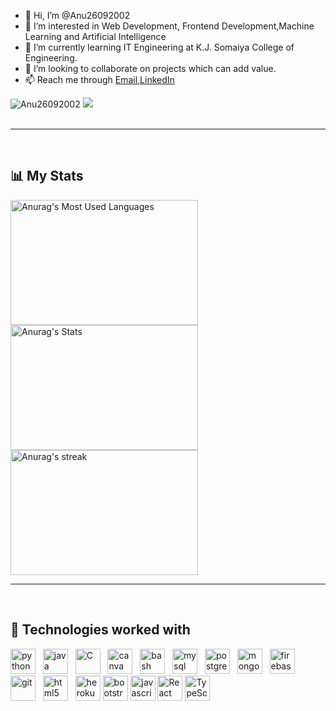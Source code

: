 - 👋 Hi, I’m @Anu26092002
- 👀 I’m interested in Web Development, Frontend Development,Machine Learning and Artificial Intelligence
- 🌱 I’m currently learning IT Engineering at K.J. Somaiya College of Engineering.
- 💞️ I’m looking to collaborate on projects which can add value.
- 📫 Reach me through <a href="mailto:ghoshanurag495@gmail.com">Email</a>,<a href="https://www.linkedin.com/in/anurag-g-a01531198/">LinkedIn</a>

<div> 
        <img src="https://komarev.com/ghpvc/?username=Anu26092002&label=Profile%20views&color=1E90FF&style=flat" alt="Anu26092002" />
        <img src="https://badges.pufler.dev/commits/monthly/Anu26092002" />
</div>
<br/>
<hr/>
<br/>
        <h2>📊 My Stats</h2>
        <a href="https://github.com/Anu26092002">
        <img height="200"  width="300" src="https://github-readme-stats.vercel.app/api/top-langs/?username=Anu26092002&&hide_title=false&hide_border=true&layout=compact&langs_count=8&exclude_repo=comp426&text_color=fff7ff&icon_color=ffffff&bg_color=151515" alt="Anurag's Most Used Languages" />
        <a href="https://github.com/Anu26092002">
        <img height="200"  width="300" src="https://github-readme-stats.vercel.app/api?username=Anu26092002&hide_title=false&hide_border=true&show_icons=true&include_all_commits=true&count_private=true&line_height=21&text_color=fff7ff&icon_color=ffffff&bg_color=151515" alt="Anurag's Stats" />
        </a>
        <a href="https://github.com/Anu26092002">
            <img height="200"  width="300" title="🔥 Get streak stats for your profile at git.io/streak-stats" alt="Anurag's streak" src="https://github-readme-streak-stats.herokuapp.com/?user=Anu26092002&theme=neon-dark&hide_border=true"/>
        </a>
        <br/>
        <hr/>
        <br/>
        <h2>🧩 Technologies worked with</h2>
        <p align="left">
          <img src="https://www.vectorlogo.zone/logos/python/python-icon.svg" alt="python" width="40" height="40" title="Python3"/>
                &nbsp;
          <img src="https://www.vectorlogo.zone/logos/java/java-icon.svg" alt="java" width="40" height="40" title="Java"/>
                &nbsp;
          <img src="https://cdn.iconscout.com/icon/free/png-512/c-programming-569564.png" alt="C" width="40" height="40" title="C"/>
                &nbsp;
          <img src="https://www.vectorlogo.zone/logos/r-project/r-project-icon.svg" alt="canva" width="40" height="40" title="R"/>
                &nbsp;
          <img src="https://www.vectorlogo.zone/logos/gnu_bash/gnu_bash-icon.svg" alt="bash" width="40" height="40" title="Bash"/>
                &nbsp;
          <img src="https://www.vectorlogo.zone/logos/mysql/mysql-icon.svg" alt="mysql" width="40" height="40" title="MySQL"/>
                &nbsp;
          <img src="https://www.vectorlogo.zone/logos/postgresql/postgresql-icon.svg" alt="postgresql" width="40" height="40" title="PostgreSQL"/>
                &nbsp;
          <img src="https://www.vectorlogo.zone/logos/mongodb/mongodb-icon.svg" alt="mongodb" width="40" height="40" title="MongoDB"/>
                &nbsp;
          <img src="https://www.vectorlogo.zone/logos/firebase/firebase-icon.svg" alt="firebase" width="40" height="40" title="Firebase"/>
                &nbsp;
          <img src="https://www.vectorlogo.zone/logos/git-scm/git-scm-icon.svg" alt="git" width="40" height="40" title="Git"/>
                &nbsp;
          <img src="https://www.vectorlogo.zone/logos/w3_html5/w3_html5-icon.svg" alt="html5" width="40" height="40" title="HTML5" />
                &nbsp;
          <img src="https://www.pngitem.com/pimgs/m/198-1985012_transparent-css3-logo-png-css-logo-transparent-background.png" alt="heroku" width="40" height="40" title="CSS3" />
          <img src="https://www.vectorlogo.zone/logos/getbootstrap/getbootstrap-icon.svg" alt="bootstrap" width="40" height="40" title="Bootstrap"/>
          <img src="https://www.vectorlogo.zone/logos/javascript/javascript-icon.svg" alt="javascript" width="40" height="40" title="Javascript" />
         <img src="https://www.vectorlogo.zone/logos/reactjs/reactjs-icon.svg" alt="React" width="40" height="40" title="React JS"/>
         <img src="https://www.vectorlogo.zone/logos/typescriptlang/typescriptlang-icon.svg" alt="TypeScript" width="40" height="40"title="TypeScript"/>
        </p>
                </div>
<!---
Anu26092002/Anu26092002 is a ✨ special ✨ repository because its `README.md` (this file) appears on your GitHub profile.
You can click the Preview link to take a look at your changes.
--->


